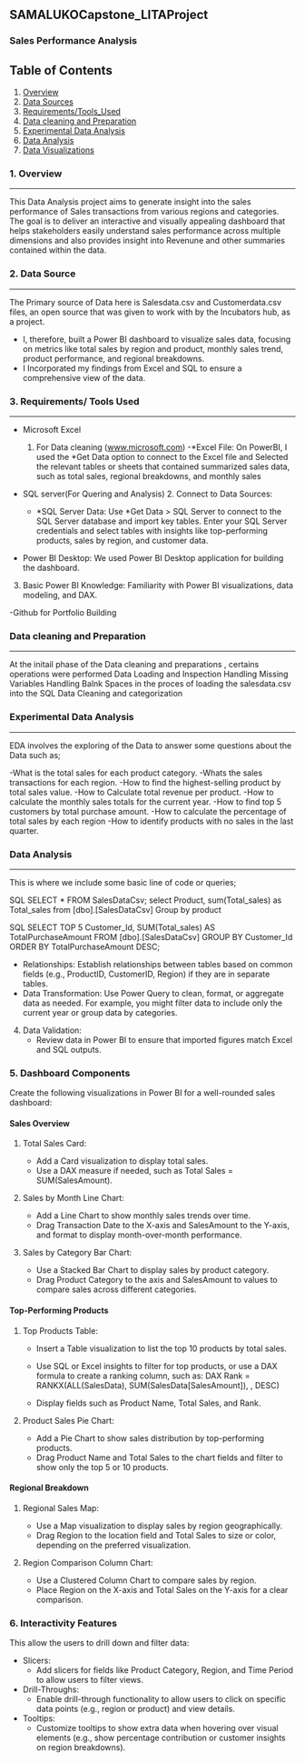 ## SAMALUKOCapstone_LITAProject
### Sales Performance Analysis 

## Table of Contents
1. [Overview](#overview)
2. [Data Sources](#Data-Sources)
3. [Requirements/Tools_Used](#Requirements/Tools_Used)
4. [Data cleaning and Preparation](#Data-cleaning-and-reparation)
5. [Experimental Data Analysis](#Experimental-Data-Analysis)
6. [Data Analysis](#Data-Analysis)
7. [Data Visualizations](#Data-Visualizations)


### 1. Overview
---
This Data Analysis project aims to generate insight into the sales performance of Sales transactions from various regions and categories. The goal is to deliver an interactive and visually appealing dashboard that helps stakeholders easily understand sales performance across multiple dimensions and also provides insight into Revenune and other summaries contained within the data. 

### 2. Data Source
---
The Primary source of Data here is Salesdata.csv and Customerdata.csv files, an open source that was given to work with by the Incubators hub, as a project.

- I, therefore, built a Power BI dashboard to visualize sales data, focusing on metrics like total sales by region and product, monthly sales trend, product performance, and regional breakdowns.
- I Incorporated my findings from Excel and SQL to ensure a comprehensive view of the data.

### 3. Requirements/ Tools Used 
---
- Microsoft Excel
  1.  For Data cleaning (www.microsoft.com)
     -*Excel File: On PowerBI, I used the *Get Data option to connect to the Excel file and Selected the relevant tables or sheets that contained summarized sales data, such as total sales, regional breakdowns, and monthly sales
      
      
- SQL server(For Quering and Analysis)
  2. Connect to Data Sources:
  - *SQL Server Data: Use *Get Data > SQL Server to connect to the SQL Server database and import key tables. Enter your SQL Server credentials and select tables with insights like top-performing products, sales by region, and customer data.

- Power BI Desktop: We used Power BI Desktop application for building the dashboard.
 3. Basic Power BI Knowledge: Familiarity with Power BI visualizations, data modeling, and DAX.
  
-Github for Portfolio Building 

### Data cleaning and Preparation
---
At the initail phase of the Data cleaning and preparations , certains operations were performed
Data Loading and Inspection 
Handling Missing Variables 
Handling Balnk Spaces in the proces of loading the salesdata.csv into the SQL 
Data Cleaning and categorization 


### Experimental Data Analysis
---
EDA involves the exploring of the Data to answer some questions about the Data such as;

-What is the total sales for each product category.
-Whats the sales transactions for each region. 
-How to find the highest-selling product by total sales value.
-How to Calculate total revenue per product.
-How to calculate the monthly sales totals for the current year. 
-How to find top 5 customers by total purchase amount.
-How to calculate the percentage of total sales by each region
-How to identify products with no sales in the last quarter.


### Data Analysis 
---
This is where we include some basic line of code or queries;

SQL
SELECT * FROM SalesDataCsv;
select Product, sum(Total_sales) as Total_sales
from [dbo].[SalesDataCsv]
Group by product

SQL
SELECT TOP 5 Customer_Id,
SUM(Total_sales) AS TotalPurchaseAmount
FROM [dbo].[SalesDataCsv]
GROUP BY Customer_Id
ORDER BY TotalPurchaseAmount DESC;



   - Relationships: Establish relationships between tables based on common fields (e.g., ProductID, CustomerID, Region) if they are in separate tables.
   - Data Transformation: Use Power Query to clean, format, or aggregate data as needed. For example, you might filter data to include only the current year or group data by categories.

4. Data Validation:
   - Review data in Power BI to ensure that imported figures match Excel and SQL outputs.

### 5. Dashboard Components

Create the following visualizations in Power BI for a well-rounded sales dashboard:

#### Sales Overview
1. Total Sales Card:
   - Add a Card visualization to display total sales.
   - Use a DAX measure if needed, such as Total Sales = SUM(SalesAmount).

2. Sales by Month Line Chart:
   - Add a Line Chart to show monthly sales trends over time.
   - Drag Transaction Date to the X-axis and SalesAmount to the Y-axis, and format to display month-over-month performance.

3. Sales by Category Bar Chart:
   - Use a Stacked Bar Chart to display sales by product category.
   - Drag Product Category to the axis and SalesAmount to values to compare sales across different categories.

#### Top-Performing Products
1. Top Products Table:
   - Insert a Table visualization to list the top 10 products by total sales.
   - Use SQL or Excel insights to filter for top products, or use a DAX formula to create a ranking column, such as:
     DAX
     Rank = RANKX(ALL(SalesData), SUM(SalesData[SalesAmount]), , DESC)
     
   - Display fields such as Product Name, Total Sales, and Rank.

2. Product Sales Pie Chart:
   - Add a Pie Chart to show sales distribution by top-performing products.
   - Drag Product Name and Total Sales to the chart fields and filter to show only the top 5 or 10 products.

#### Regional Breakdown
1. Regional Sales Map:
   - Use a Map visualization to display sales by region geographically.
   - Drag Region to the location field and Total Sales to size or color, depending on the preferred visualization.

2. Region Comparison Column Chart:
   - Use a Clustered Column Chart to compare sales by region.
   - Place Region on the X-axis and Total Sales on the Y-axis for a clear comparison.

### 6. Interactivity Features

This allow the users to drill down and filter data:
- Slicers:
  - Add slicers for fields like Product Category, Region, and Time Period to allow users to filter views.
- Drill-Throughs:
  - Enable drill-through functionality to allow users to click on specific data points (e.g., region or product) and view details.
- Tooltips:
  - Customize tooltips to show extra data when hovering over visual elements (e.g., show percentage contribution or customer insights on region breakdowns).
